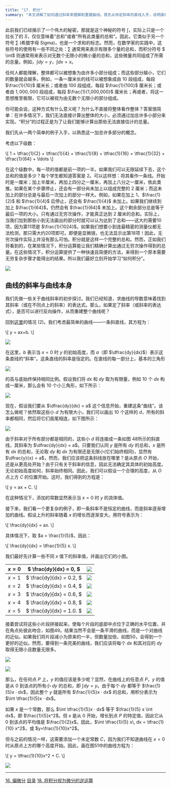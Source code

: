 ```yaml
---
title: "17. 积分"
summary: "本文讲解了如何通过斜率来理解和重建曲线。首先从恒定斜率的直线入手，说明直线的位置取决于一个未定常数。接着讨论斜率随 x 值变化的复杂情况，展示了通过累加小段近似重建曲线的方法。最后指出，积分可以通过累加无限小的变化精确重建曲线，并且需要一个未定常数来表示曲线的初始高度。"
---
```


此前我们已经揭示了一个伟大的秘密，那就是这个神秘的符号 $\int$，实际上只是一个拉长了的 $S$，仅仅意味着“总和”或者“所有此类量的总和”。因此，它类似于另一个符号 $\sum$ (希腊字母 Sigma)，也是一个求和的标志。然而，在数学家的实践中，这些符号的使用有一些不同之处：$\sum$ 通常用来表示有限多个量的总和，而积分符号 $ \int$ 则通常用来表示对无数个无限小的微小量的总和，这些微量共同组成了所需的总量。例如，$\int dy = y$，$\int dx = x$。

任何人都能理解，整体都可以被想象为由许多小部分组成；而这些部分越小，它们的数量就会越多。例如，一条一厘米长的线可以被想象成由 $10$ 段组成，每段 $\frac{1}{10}$ 厘米长；或者由 $100$ 段组成，每段 $\frac{1}{100}$ 厘米长；或者由 $1,000,000$ 段组成，每段 $\frac{1}{1,000,000}$ 厘米长；再或者，将这一思想推至极限，它可以被视为由无数个无限小的部分组成。

你可能会说，这种方式有什么意义呢？为什么不直接将整体看作整体？答案很简单：在许多情况下，我们无法直接计算出整体的大小，必须通过加总许多小部分来实现。“积分”的过程正是为了让我们能够计算出那些无法直接估计的总量。

我们先从一两个简单的例子入手，以熟悉这一加总许多部分的概念。

考虑以下级数：

<div class="math">\[
1 + \tfrac{1}{2} + \tfrac{1}{4} + \tfrac{1}{8} + \tfrac{1}{16} + \tfrac{1}{32} + \tfrac{1}{64} + \ldots
\]</div>

在这个级数中，每一项的值都是前一项的一半。如果我们可以无限延续下去，这个总和的值是多少？每个学生都知道答案是 $2$。可以这样想：将其看作一条线。开始时是一厘米；加上半厘米，再加上四分之一厘米，再加上八分之一厘米，依此类推。如果在某个步骤停止，还会有一部分尚未加上以组成完整的 $2$ 厘米；而这未加上的部分总是与最后一次加上的部分一样大。例如，如果在加上 $1$、$\frac{1}{2}$ 和 $\frac{1}{4}$ 后停止，还会有 $\frac{1}{4}$ 未加上。如果我们继续到加上 $\frac{1}{64}$，仍然会有 $\frac{1}{64}$ 未加上。这个剩余部分总是等于最后一项的大小。只有通过无穷次操作，才能真正达到 $2$ 厘米的总和。实际上，当我们加到那些小到无法画出的部分时就可以认为达到了总和——这大约需要10项，因为第11项是 $\frac{1}{1024}$。如果我们想要小到连最精密的测量仪都无法检测，那只需大约20项即可。即便是显微镜，也无法显示出第18项！因此，无穷次操作实际上并没有那么可怕。积分就是这样一个完整的总和。然而，正如我们将看到的，在某些情况下，积分运算能让我们精确计算出通过无穷次操作得到的总量。在这些情况下，积分运算提供了一种快速且简便的方法，来得到一个原本需要无穷复杂步骤才能得出的结果。所以我们最好立刻开始学习“如何积分”。

![](/images/calculus-made-easy/195a.pdf.png-1.png)

## 曲线的斜率与曲线本身

我们先做一些关于曲线斜率的初步探讨。我们已经知道，求曲线的导数意味着找到其斜率（或在不同点上的斜率）的表达式。那么，如果定了斜率（或斜率的表达式），是否可以进行反向操作，从而重建整个曲线呢？

回到[这里](10.html#Case2)的情况 (2)。我们考虑最简单的曲线——一条斜直线，其方程为：

<div class="math">\[
y = ax+b.
\]</div>

![](/images/calculus-made-easy/197a.pdf.png-1.png)

在这里，$b$ 表示当 $x=0$ 时 $y$ 的初始高度，而 $a$（即 $\dfrac{dy}{dx}$）表示这条直线的“斜率”。这条直线的斜率是恒定的。在直线的每一部分上，基本的三角形

![](/images/calculus-made-easy/197b.pdf.png-1.png)

的高与底始终保持相同比例。假设我们将 $dx$ 和 $dy$ 取为有限量，例如 $10$ 个 $dx$ 构成一厘米，那么会有 $10$ 个小三角形，如下所示：

![](/images/calculus-made-easy/198a.pdf.png-1.png)

现在，假设我们要从 $\dfrac{dy}{dx} = a$ 这个信息开始，重建这条“曲线”。该怎么做呢？依然取这些小 $d$ 为有限大小，我们可以画出 $10$ 个这样的 $d$，所有的斜率都相同，然后将它们首尾相连，如下图所示：

![](/images/calculus-made-easy/198b.pdf.png-1.png)

由于斜率对于所有部分都是相同的，这些小 $d$ 将连接成一条如图 48所示的斜直线，其斜率为 $\dfrac{dy}{dx} = a$。只要我们认同 $y$ 是所有 $dy$ 的总和，$x$ 是所有 $dx$ 的总和，无论取 $dy$ 和 $dx$ 为有限还是无限小(它们始终相同)，显然有 $\dfrac{y}{x} = a$，然而，我们应该把这条斜线放在哪里？是从原点 $O$ 开始，还是从更高处开始？由于只有关于斜率的信息，因此无法确定其具体的初始高度。无论初始高度如何，斜率始终相同。因此，我们可以假设一个合理的高度，从 $O$ 点上方 $C$ 的位置开始。这时，我们得到的方程是：

<div class="math">\[
y = ax + C.
\]</div>

在这种情况下，添加的常数显然表示当 $x=0$ 时 $y$ 的具体值。

接下来，我们看一个更复杂的例子，即一条斜率不是恒定的曲线，而是斜率逐渐增加的曲线。假设上升的斜率随着 $x$ 的增长而逐渐变大。用符号表示为：

<div class="math">\[
\frac{dy}{dx} = ax.
\]</div>

具体情况下，取 $a = \frac{1}{5}$，因此：

<div class="math">\[
\frac{dy}{dx} = \tfrac{1}{5} x.
\]</div>

我们最好先计算一些不同 $x$ 值下的斜率值，并画出它们的小图。

| $x =0$ | $ \frac{dy}{dx} = 0, $ | ![](/images/calculus-made-easy/200a1.pdf.png-1.png) |
| --- | --- | --- |
| $x =1$ | $ \frac{dy}{dx} = 0.2, $ | ![](/images/calculus-made-easy/200a2.pdf.png-1.png) |
| $x =2$ | $ \frac{dy}{dx} = 0.4, $ | ![](/images/calculus-made-easy/200a3.pdf.png-1.png) |
| $x =3$ | $ \frac{dy}{dx} = 0.6, $ | ![](/images/calculus-made-easy/200a4.pdf.png-1.png) |
| $x =4$ | $ \frac{dy}{dx} = 0.8, $ | ![](/images/calculus-made-easy/200a5.pdf.png-1.png) |
| $x =5$ | $ \frac{dy}{dx} = 1.0. $ | ![](/images/calculus-made-easy/200a6.pdf.png-1.png) |

接着尝试将这些小片段拼接起来，使每个片段的底部中点位于正确的水平位置，并在角点处彼此吻合，如图49。结果当然不会是一条平滑的曲线，而是一个对曲线的近似。如果我们将片段减小为原来的一半，但数量加倍，如图50，会得到一个更好的近似。然而，要得到一条完美的曲线，我们应该将每个 $dx$ 和其对应的 $dy$ 取得无限小且数量无限多。

![](/images/calculus-made-easy/200b.pdf.png-1.png)

![](/images/calculus-made-easy/201a.pdf.png-1.png)

那么，在任何点 $P$ 上，$y$ 的值应该是多少呢？显然，在曲线上的任意点 $P$，$y$ 的值是从 $0$ 到该点的所有小 $dy$ 的总和，即 $\int dy = y$。由于每个 $dy$ 都等于 $\frac{1}{5}x · dx$，因此整个 $y$ 就是所有 $\frac{1}{5}x · dx$ 的总和，用积分表示为 $\int \tfrac{1}{5}x · dx$。

如果 $x$ 是一个常数，那么 $\int \tfrac{1}{5}x · dx$ 等于 $\frac{1}{5} x \int dx$，即 $\frac{1}{5}x^2$。但 $x$ 是从 $0$ 开始，增长到点 $P$ 的特定值，因此它从 $0$ 到该点的平均值是 $\frac{1}{2}x$。因此，$\int \tfrac{1}{5} x\, dx = \tfrac{1}{10} x^2$，或 $y=\frac{1}{10}x^2$。

但与之前的情况一样，这需要添加一个未定常数 $C$，因为我们不知道曲线在 $x=0$ 时从原点上方的哪个高度开始。因此，画在图51中的曲线方程为：

<div class="math">\[
y = \tfrac{1}{10}x^2 + C.
\]</div>

![](/images/calculus-made-easy/202a.pdf.png-1.png)

---

<nav class="pagination justify-content-between">
<a href="../16">16. 偏微分</a>
<a href="../">目录</a>
<a href="../18">18. 将积分视为微分的逆运算</a>
</nav>

